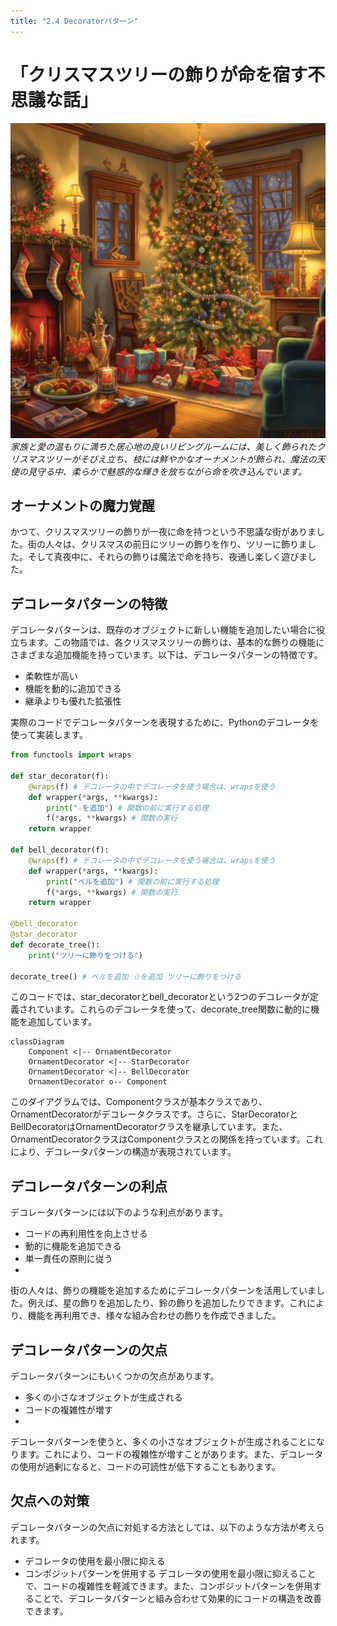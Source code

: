 ```yaml
---
title: "2.4 Decoratorパターン"
---
```


# 「クリスマスツリーの飾りが命を宿す不思議な話」

![](/images/20230327_gof/In_a_cozy_living_room_filled_with_the_warmth_of_family_a.jpg)
*家族と愛の温もりに満ちた居心地の良いリビングルームには、美しく飾られたクリスマスツリーがそびえ立ち、枝には鮮やかなオーナメントが飾られ、魔法の天使の見守る中、柔らかで魅惑的な輝きを放ちながら命を吹き込んでいます。*

## オーナメントの魔力覚醒

かつて、クリスマスツリーの飾りが一夜に命を持つという不思議な街がありました。街の人々は、クリスマスの前日にツリーの飾りを作り、ツリーに飾りました。そして真夜中に、それらの飾りは魔法で命を持ち、夜通し楽しく遊びました。

## デコレータパターンの特徴
デコレータパターンは、既存のオブジェクトに新しい機能を追加したい場合に役立ちます。この物語では、各クリスマスツリーの飾りは、基本的な飾りの機能にさまざまな追加機能を持っています。以下は、デコレータパターンの特徴です。

- 柔軟性が高い
- 機能を動的に追加できる
- 継承よりも優れた拡張性

実際のコードでデコレータパターンを表現するために、Pythonのデコレータを使って実装します。

```python
from functools import wraps

def star_decorator(f):
    @wraps(f) # デコレータの中でデコレータを使う場合は、wrapsを使う
    def wrapper(*args, **kwargs):
        print("☆を追加") # 関数の前に実行する処理
        f(*args, **kwargs) # 関数の実行
    return wrapper

def bell_decorator(f):
    @wraps(f) # デコレータの中でデコレータを使う場合は、wrapsを使う 
    def wrapper(*args, **kwargs):
        print("ベルを追加") # 関数の前に実行する処理
        f(*args, **kwargs) # 関数の実行
    return wrapper

@bell_decorator
@star_decorator
def decorate_tree():
    print("ツリーに飾りをつける")

decorate_tree() # ベルを追加 ☆を追加 ツリーに飾りをつける
```

このコードでは、star_decoratorとbell_decoratorという2つのデコレータが定義されています。これらのデコレータを使って、decorate_tree関数に動的に機能を追加しています。

```mermaid
classDiagram
    Component <|-- OrnamentDecorator
    OrnamentDecorator <|-- StarDecorator
    OrnamentDecorator <|-- BellDecorator
    OrnamentDecorator o-- Component
```
このダイアグラムでは、Componentクラスが基本クラスであり、OrnamentDecoratorがデコレータクラスです。さらに、StarDecoratorとBellDecoratorはOrnamentDecoratorクラスを継承しています。また、OrnamentDecoratorクラスはComponentクラスとの関係を持っています。これにより、デコレータパターンの構造が表現されています。

## デコレータパターンの利点
デコレータパターンには以下のような利点があります。

- コードの再利用性を向上させる
- 動的に機能を追加できる
- 単一責任の原則に従う
- 
街の人々は、飾りの機能を追加するためにデコレータパターンを活用していました。例えば、星の飾りを追加したり、鈴の飾りを追加したりできます。これにより、機能を再利用でき、様々な組み合わせの飾りを作成できました。

## デコレータパターンの欠点
デコレータパターンにもいくつかの欠点があります。

- 多くの小さなオブジェクトが生成される
- コードの複雑性が増す
- 
デコレータパターンを使うと、多くの小さなオブジェクトが生成されることになります。これにより、コードの複雑性が増すことがあります。また、デコレータの使用が過剰になると、コードの可読性が低下することもあります。

## 欠点への対策
デコレータパターンの欠点に対処する方法としては、以下のような方法が考えられます。

- デコレータの使用を最小限に抑える
- コンポジットパターンを併用する
デコレータの使用を最小限に抑えることで、コードの複雑性を軽減できます。また、コンポジットパターンを併用することで、デコレータパターンと組み合わせて効果的にコードの構造を改善できます。